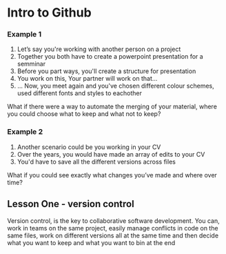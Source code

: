 # Intro to Github

### Example 1

1. Let’s say you're working with another person on a project
2. Together you both have to create a powerpoint presentation for a semminar
3. Before you part ways, you'll create a structure for presentation
4. You work on this, Your partner will work on that...
5. ... Now, you meet again and you've chosen different colour schemes, used different fonts and styles to eachother

What if there were a way to automate the merging of your material, where you could choose what to keep and what not to keep?

### Example 2

1. Another scenario could be you working in your CV
2. Over the years, you would have made an array of edits to your CV
3. You'd have to save all the different versions across files

What if you could see exactly what changes you’ve made and where over time?

## Lesson One - version control

Version control, is the key to collaborative software development. You can, work in teams on the same project, easily manage conflicts in code on the same files, work on different versions all at the same time and then decide what you want to keep and what you want to bin at the end
